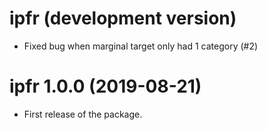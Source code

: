# ipfr (development version)

  * Fixed bug when marginal target only had 1 category (#2)

# ipfr 1.0.0 (2019-08-21)

  * First release of the package.